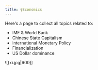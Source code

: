 ```yaml
---
title: §Economics
---
```


Here's a page to collect all topics related to:

- IMF & World Bank
- Chinese State Capitalism
- International Monetary Policy
- Financialization
- US Dollar dominance

![[xi.jpg|600]]
